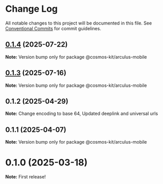 # Change Log

All notable changes to this project will be documented in this file.
See [Conventional Commits](https://conventionalcommits.org) for commit guidelines.

## [0.1.4](https://github.com/hyperweb-io/cosmos-kit/compare/@cosmos-kit/arculus-mobile@0.1.3...@cosmos-kit/arculus-mobile@0.1.4) (2025-07-22)

**Note:** Version bump only for package @cosmos-kit/arculus-mobile





## [0.1.3](https://github.com/hyperweb-io/cosmos-kit/compare/@cosmos-kit/arculus-mobile@0.1.1...@cosmos-kit/arculus-mobile@0.1.3) (2025-07-16)

**Note:** Version bump only for package @cosmos-kit/arculus-mobile





## 0.1.2 (2025-04-29)

**Note:** Change encoding to base 64, Updated deeplink and universal urls

## 0.1.1 (2025-04-07)

**Note:** Version bump only for package @cosmos-kit/arculus-mobile

# 0.1.0 (2025-03-18)

**Note:** First release!
